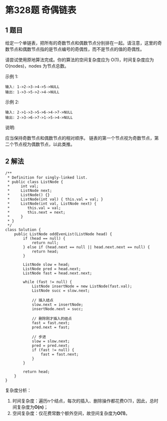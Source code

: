 # 第328题 奇偶链表

## 1 题目

给定一个单链表，把所有的奇数节点和偶数节点分别排在一起。请注意，这里的奇数节点和偶数节点指的是节点编号的奇偶性，而不是节点的值的奇偶性。

请尝试使用原地算法完成。你的算法的空间复杂度应为 O(1)，时间复杂度应为 O(nodes)，nodes 为节点总数。

示例 1:

```
输入: 1->2->3->4->5->NULL
输出: 1->3->5->2->4->NULL
```

示例 2:

```
输入: 2->1->3->5->6->4->7->NULL 
输出: 2->3->6->7->1->5->4->NULL
```


说明:

应当保持奇数节点和偶数节点的相对顺序。
链表的第一个节点视为奇数节点，第二个节点视为偶数节点，以此类推。

## 2 解法

```
/**
 * Definition for singly-linked list.
 * public class ListNode {
 *     int val;
 *     ListNode next;
 *     ListNode() {}
 *     ListNode(int val) { this.val = val; }
 *     ListNode(int val, ListNode next) { 
 *		  this.val = val; 
 *		  this.next = next; 
 *	   }
 * }
 */
class Solution {
    public ListNode oddEvenList(ListNode head) {
        if (head == null) {
            return null;
        } else if (head.next == null || head.next.next == null) {
            return head;
        }

        ListNode slow = head;
        ListNode pred = head.next;
        ListNode fast = head.next.next;

        while (fast != null) {
            ListNode insertNode = new ListNode(fast.val);
            ListNode succ = slow.next;

            // 插入结点
            slow.next = insertNode;
            insertNode.next = succ;

            // 删除刚才插入的结点
            fast = fast.next;
            pred.next = fast;

            // 步进
            slow = slow.next;
            pred = pred.next;
            if (fast != null) {
                fast = fast.next;
            }
        }

        return head;
    }
}
```

复杂度分析：

1. 时间复杂度：遍历n个结点，每次的插入、删除操作都花费O(1)，因此，总时间复杂度为**O(n)**；
2. 空间复杂度：仅花费常数个额外空间，故空间复杂度为**O(1)**。

